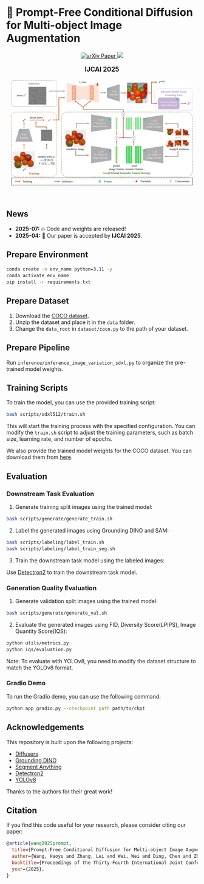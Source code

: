 # 🐾 Prompt-Free Conditional Diffusion for Multi-object Image Augmentation

<div align="center">
  <a href="https://arxiv.org/abs/2507.06146">
    <img src="https://img.shields.io/badge/arXiv%20paper-2507.06146-b31b1b.svg" alt="arXiv Paper">
  </a>
  <a href="https://huggingface.co/0why0/PFCD">
    <img src="https://img.shields.io/badge/%F0%9F%A4%97%20Weights-0why0/PFCD-yellow">
  </a>

</div>

<div>
  <p align="center" style="font-size: larger;">
    <strong>IJCAI 2025</strong>
  </p>
</div>

<p align="center">
<img src="./assets/overview.png" width=95%>
<p>

<br>

## News

* **2025-07:** 🔥 Code and weights are released!
* **2025-04:** 🤗 Our paper is accepted by **IJCAI 2025**.

## Prepare Environment

```bash
conda create -n env_name python=3.11 -y
conda activate env_name
pip install -r requirements.txt
```

## Prepare Dataset

1. Download the [COCO dataset](https://cocodataset.org/#download).
2. Unzip the dataset and place it in the `data` folder.
3. Change the `data_root` in `dataset/coco.py` to the path of your dataset.

## Prepare Pipeline
Run `inference/inference_image_variation_sdxl.py` to organize the pre-trained model weights.

## Training Scripts

To train the model, you can use the provided training script:
```bash
bash scripts/sdxl512/train.sh
```
This will start the training process with the specified configuration. You can modify the `train.sh` script to adjust the training parameters, such as batch size, learning rate, and number of epochs.

We also provide the trained model weights for the COCO dataset. You can download them from [here](https://huggingface.co/0why0/PFCD/tree/main/weights).

## Evaluation
### Downstream Task Evaluation

1. Generate training split images using the trained model:
```bash
bash scripts/generate/generate_train.sh
```

2. Label the generated images using Grounding DINO and SAM:
```bash
bash scripts/labeling/label_train.sh
bash scripts/labeling/label_train_seg.sh
```

3. Train the downstream task model using the labeled images:

Use [Detectron2](https://github.com/facebookresearch/detectron2) to train the downstream task model.

### Generation Quality Evaluation

1. Generate validation split images using the trained model:
```bash
bash scripts/generate/generate_val.sh
```

2. Evaluate the generated images using FID, Diversity Score(LPIPS), Image Quantity Score(IQS):
```bash
python utils/metrics.py 
python iqs/evaluation.py
```

Note: To evaluate with YOLOv8, you need to modify the dataset structure to match the YOLOv8 format.

### Gradio Demo
To run the Gradio demo, you can use the following command:
```bash
python app_gradio.py --checkpoint_path path/to/ckpt
```

## Acknowledgements
This repository is built upon the following projects:

- [Diffusers](https://github.com/huggingface/diffusers)
- [Grounding DINO](https://github.com/IDEA-Research/GroundingDINO)
- [Segment Anything](https://github.com/facebookresearch/segment-anything)
- [Detectron2](https://github.com/facebookresearch/detectron2)
- [YOLOv8](https://github.com/ultralytics/ultralytics)

Thanks to the authors for their great work!

## Citation
If you find this code useful for your research, please consider citing our paper:

```bibtex
@article{wang2025prompt,
  title={Prompt-Free Conditional Diffusion for Multi-object Image Augmentation},
  author={Wang, Haoyu and Zhang, Lei and Wei, Wei and Ding, Chen and Zhang, Yanning},
  booktitle={Proceedings of the Thirty-Fourth International Joint Conference on Artificial Intelligence (IJCAI)},
  year={2025},
}
```
